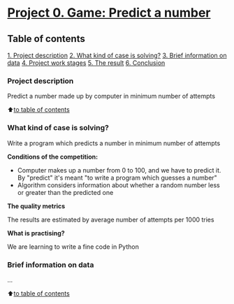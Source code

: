 # [Project 0. Game: Predict a number](https://github.com/errlwdfi/sf_data_science/tree/main/project0)

## Table of contents
[1. Project description](https://github.com/errlwdfi/sf_data_science/tree/main/project0/README.md#Project_description)
[2. What kind of case is solving?](https://github.com/errlwdfi/sf_data_science/tree/main/project0/README.md#What_kind_of_case_are_we_solving)
[3. Brief information on data](https://github.com/errlwdfi/sf_data_science/tree/main/project0/README.md#Brief_information_on_data)
[4. Project work stages](https://github.com/errlwdfi/sf_data_science/tree/main/project0/README.md#Project_work_stages)
[5. The result](https://github.com/errlwdfi/sf_data_science/tree/main/project0/README.md#The_result)
[6. Conclusion](https://github.com/errlwdfi/sf_data_science/tree/main/project0/README.md#Conclusion)

### Project description
Predict a number made up by computer in minimum number of attempts

:arrow_up:[to table of contents](https://github.com/errlwdfi/sf_data_science/tree/main/project0/README.md#Table_of_contents)

### What kind of case is solving?
Write a program which predicts a number in minimum number of attempts

**Conditions of the competition:**
- Computer makes up a number from 0 to 100, and we have to predict it. By "predict" it's meant "to write a program which guesses a number"
- Algorithm considers information about whether a random number less or greater than the predicted one

**The quality metrics**

The results are estimated by average number of attempts per 1000 tries

**What is practising?**

We are learning to write a fine code in Python

### Brief information on data
...

:arrow_up:[to table of contents](https://github.com/errlwdfi/sf_data_science/tree/main/project0/README.md#Table_of_contents)
